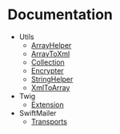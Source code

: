 # Documentation
* Utils
  * [ArrayHelper](Utils/ArrayHelper.md)
  * [ArrayToXml](Utils/ArrayToXml.md)
  * [Collection](Utils/Collection.md)
  * [Encrypter](Utils/Encrypter.md)
  * [StringHelper](Utils/StringHelper.md)
  * [XmlToArray](Utils/XmlToArray.md)
* Twig
  * [Extension](Utils/Extension.md)
* SwiftMailer
  * [Transports](Swiftmailer/Transports.md)

